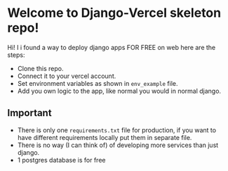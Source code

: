 # Welcome to  Django-Vercel skeleton repo!

Hi! I i found a way to deploy django apps FOR FREE on web here are the steps:
- Clone this repo.
- Connect it to your vercel account.
- Set environment variables as shown in `env_example` file.
- Add you own logic to the app, like normal you would in normal django.


## Important

- There is only one `requirements.txt` file for production, if you want to have different requirements locally put them in separate file.
- There is no way (I can think of) of developing more services than just django.
- 1 postgres database is for free
